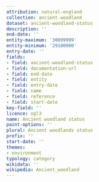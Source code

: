```yaml
---
attribution: natural-england
collection: ancient-woodland
dataset: ancient-woodland-status
description: ''
end-date: ''
entity-maximum: '30099999'
entity-minimum: '29100000'
entry-date: ''
fields:
- field: ancient-woodland-status
- field: documentation-url
- field: end-date
- field: entity
- field: entry-date
- field: name
- field: reference
- field: start-date
key-field: ''
licence: ogl3
name: Ancient woodland status
paint-options: ''
plural: Ancient woodlands status
prefix: ''
start-date: ''
themes:
- environment
typology: category
wikidata: ''
wikipedia: Ancient_woodland
---
```

